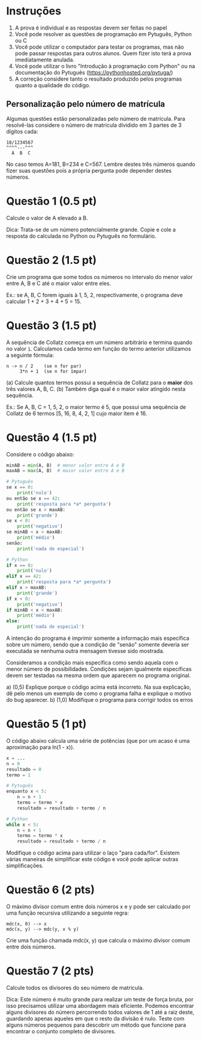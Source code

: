 # Instruções

1. A prova é individual e as respostas devem ser feitas no papel
2. Você pode resolver as questões de programação em Pytuguês, Python ou C
3. Você pode utilizar o computador para testar os programas, mas não pode passar 
   respostas para outros alunos. Quem fizer isto terá a prova imediatamente anulada.
4. Você pode utilizar o livro "Introdução à programação com Python" ou na documentação do Pytuguês (https://pythonhosted.org/pytuga/)
5. A correção considere tanto o resultado produzido pelos programas quanto a qualidade do código. 

## Personalização pelo número de matrícula
Algumas questões estão personalizadas pelo número de matrícula. Para resolvê-las
considere o número de matrícula dividido em 3 partes de 3 dígitos cada:

    18/1234567
    ^^^^---^^^
      A  B  C

No caso temos A=181, B=234 e C=567. Lembre destes três números quando fizer
suas questões pois a própria pergunta pode depender destes números.


# Questão 1  (0.5 pt)

Calcule o valor de A elevado a B.

Dica: Trata-se de um número potencialmente grande. Copie e cole a resposta do
calculada no Python ou Pytuguês no formulário. 


# Questão 2  (1.5 pt)

Crie um programa que some todos os números no intervalo do menor valor entre 
A, B e C até o maior valor entre eles.

Ex.: se A, B, C forem iguais à 1, 5, 2, respectivamente, o programa deve calcular
1 + 2 + 3 + 4 + 5 = 15.


# Questão 3  (1.5 pt)

A sequência de Collatz começa em um número arbitrário e termina quando no valor 
`1`. Calculamos cada termo em função do termo anterior utilizamos a seguinte 
fórmula:

    n -> n / 2    (se n for par)
         3*n + 1  (se n for ímpar)

(a) Calcule quantos termos possui a sequência de Collatz para o **maior** dos três 
valores A, B, C. (b) Também diga qual é o maior valor atingido nesta sequência.

Ex.: Se A, B, C = 1, 5, 2, o maior termo é 5, que possui uma sequência de Collatz
de 6 termos [5, 16, 8, 4, 2, 1] cujo maior item é 16.


# Questão 4  (1.5 pt)

Considere o código abaixo:

```python
minAB = min(A, B)  # menor valor entre A e B
maxAB = max(A, B)  # maior valor entre A e B

# Pytuguês
se x == 0:
    print('nulo')
ou então se x == 42:
    print('resposta para *a* pergunta')
ou então se x > maxAB:
    print('grande')
se x < 0:
    print('negativo')
se minAB < x < maxAB:
    print('médio')
senão:
    print('nada de especial')    

# Python
if x == 0:
    print('nulo')
elif x == 42:
    print('resposta para *a* pergunta')
elif x > maxAB:
    print('grande')
if x < 0:
    print('negativo')
if minAB < x < maxAB:
    print('médio')
else:
    print('nada de especial')
```

A intenção do programa é imprimir somente a informação mais específica sobre 
um número, sendo que a condição de "senão" somente deveria ser executada se 
nenhuma outra mensagem tivesse sido mostrada. 

Consideramos a condição mais específica como sendo aquela com o menor 
número de possibilidades. Condições sejam igualmente específicas devem ser 
testadas na mesma ordem que aparecem no programa original.

a) (0,5) Explique porque o código acima está incorreto. Na sua explicação, dê pelo 
menos um exemplo de como o programa falha e explique o motivo do bug aparecer.
b) (1,0) Modifique o programa para corrigir todos os erros 


# Questão 5 (1 pt)

O código abaixo calcula uma série de potências (que por um acaso é uma 
aproximação para ln(1 - x)). 

```python
x = ...
n = 0
resultado = 0
termo = 1

# Pytuguês
enquanto x < 5:
    n = n + 1
    termo = termo * x
    resultado = resultado + termo / n

# Python
while x < 5:
    n = n + 1
    termo = termo * x
    resultado = resultado + termo / n
```

Modifique o código acima para utilizar o laço "para cada/for". Existem várias 
maneiras de simplificar este código e você pode aplicar outras simplificações.


# Questão 6  (2 pts)

O máximo divisor comum entre dois números x e y pode ser calculado por uma função 
recursiva utilizando a seguinte regra:

    mdc(x, 0) --> x
    mdc(x, y) --> mdc(y, x % y)

Crie uma função chamada mdc(x, y) que calcula o máximo divisor comum entre dois
números.


# Questão 7  (2 pts)

Calcule todos os divisores do seu número de matrícula. 

Dica: Este número é muito grande para realizar um teste de força bruta, por 
isso precisamos utilizar uma abordagem mais eficiente. Podemos encontrar alguns 
divisores do número percorrendo todos valores de 1 até a raiz 
deste, guardando apenas aqueles em que o resto da divisão é nulo. Teste com alguns
números pequenos para descobrir um método que funcione para encontrar o conjunto
completo de divisores.